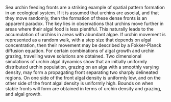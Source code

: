 ---
---
Sea urchin feeding fronts are a striking example of spatial pattern formation in an ecological system. If it is assumed that urchins are asocial, and that they move randomly, then the formation of these dense fronts is an apparent paradox. The key lies in observations that urchins move further in areas where their algal food is less plentiful. This naturally leads to the accumulation of urchins in areas with abundant algae. If urchin movement is represented as a random walk, with a step size that depends on algal concentration, then their movement may be described by a Fokker-Planck diffusion equation. For certain combinations of algal growth and urchin grazing, travelling wave solutions are obtained. Two dimensional simulations of urchin algal dynamics show that an initially uniformly distributed urchin population, grazing on an alga with a smoothly varying density, may form a propagating front separating two sharply delineated regions. On one side of the front algal density is uniformly low, and on the other side of the front algal density is uniformly high. Bounds on when stable fronts will form are obtained in terms of urchin density and grazing, and algal growth.